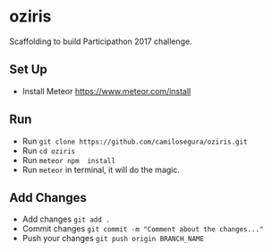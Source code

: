 # oziris
Scaffolding to build Participathon 2017 challenge.
## Set Up
- Install Meteor https://www.meteor.com/install
## Run
- Run `git clone https://github.com/camilosegura/oziris.git`
- Run `cd oziris`
- Run `meteor npm  install`
- Run `meteor` in terminal, it will do the magic.
## Add Changes
- Add changes `git add .`
- Commit changes `git commit -m "Comment about the changes..."`
- Push your changes `git push origin BRANCH_NAME`
